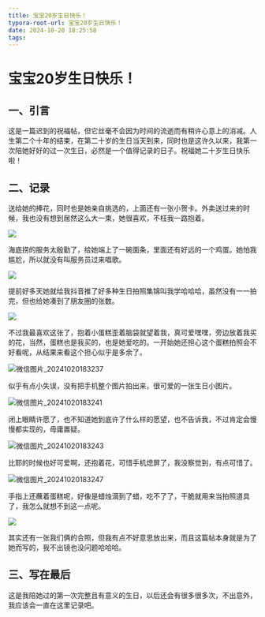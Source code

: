 ```yaml
---
title: 宝宝20岁生日快乐！
typora-root-url: 宝宝20岁生日快乐！
date: 2024-10-20 18:25:58
tags:
---
```


# 宝宝20岁生日快乐！

## 一、引言

这是一篇迟到的祝福帖，但它丝毫不会因为时间的流逝而有稍许心意上的消减。人生第二个十年的结束，在第二十岁的生日当天到来，同时也是这许久以来，我第一次陪她好好的过一次生日，必然是一个值得记录的日子。祝福她二十岁生日快乐啦！

## 二、记录

送给她的捧花，同时也是她亲自挑选的，上面还有一张小贺卡。外卖送过来的时候，我也没有想到居然这么大一束，她很喜欢，不枉我一路抱着。

![](/微信图片_20241020183256.jpg)

海底捞的服务太殷勤了，给她端上了一碗面条，里面还有好远的一个鸡蛋。她怕我尴尬，所以就没有叫服务员过来唱歌。

![](/微信图片_20241020183259.jpg)

提前好多天她就给我抖音推了好多种生日拍照集锦叫我学哈哈哈，虽然没有一一拍完，但也给她凑到了朋友圈的张数。

![](/微信图片_20241020183214.jpg)

不过我最喜欢这张了，抱着小蛋糕歪着脑袋就望着我，真可爱嘿嘿，旁边放着我买的花，当然，蛋糕也是我买的，也是她爱吃的。一开始她还担心这个蛋糕拍照会不好看呢，从结果来看这个担心似乎是多余了。

![微信图片_20241020183237](/微信图片_20241020183237.jpg)

似乎有点小失误，没有把手机整个图片拍出来，很可爱的一张生日小图片。

![微信图片_20241020183241](/微信图片_20241020183241.jpg)

闭上眼睛许愿了，也不知道她到底许了什么样的愿望，也不告诉我，不过肯定会慢慢都实现的，毋庸置疑。

![微信图片_20241020183243](/微信图片_20241020183243.jpg)

比耶的时候也好可爱啊，还抱着花，可惜手机熄屏了，我没察觉到，有点可惜了。

![微信图片_20241020183247](/微信图片_20241020183247.jpg)

手指上还蘸着蛋糕呢，好像是蜡烛滴到了蜡，吃不了了，干脆就用来当拍照道具了，我怎么就想不到这一点呢。

![](/微信图片_20241020183250.jpg)

其实还有一张我们俩的合照，但我有点不好意思放出来，而且这篇帖本身就是为了她而写的，我不出镜也没问题哈哈哈。

## 三、写在最后

这是我陪她过的第一次完整且有意义的生日，以后还会有很多很多次，不出意外，我应该会一直在这里记录吧。
